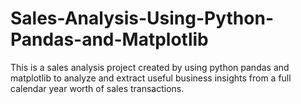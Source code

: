 # Sales-Analysis-Using-Python-Pandas-and-Matplotlib
This is a sales analysis project created by using python pandas and matplotlib to analyze and extract useful business insights from a full calendar year worth of sales transactions. 
